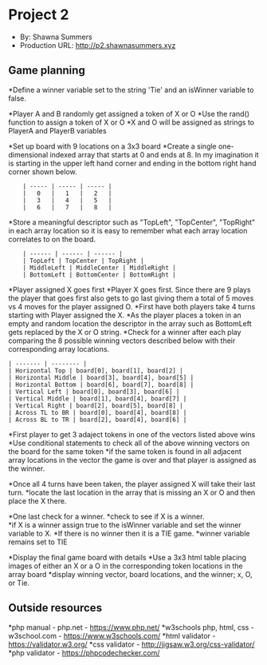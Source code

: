 # Project 2
+ By: Shawna Summers
+ Production URL: <http://p2.shawnasummers.xyz>

## Game planning

*Define a winner variable set to the string 'Tie' and an isWinner variable to false.

*Player A and B randomly get assigned a token of X or O
    *Use the rand() function to assign a token of X or O 
    *X and O will be assigned as strings to PlayerA and PlayerB variables
    
*Set up board with 9 locations on a 3x3 board
    *Create a single one-dimensional indexed array that starts at 0 and ends at 8.  In my imagination it is starting in the upper left hand corner and ending in the bottom right hand corner shown below.
    
        | ----- | ----- | ----- |
        |   0   |   1   |   2   |
        |   3   |   4   |   5   |
        |   6   |   7   |   8   |
    
   *Store a meaningful descriptor such as "TopLeft", "TopCenter", "TopRight" in each array location so it is easy to remember what each array location correlates to on the board.
   
        | ------ | ------ | ------ |
        | TopLeft | TopCenter | TopRight |
        | MiddleLeft | MiddleCenter | MiddleRight |
        | BottomLeft | BottomCenter | BottomRight |
        
  
   
*Player assigned X goes first
    *Player X goes first.  Since there are 9 plays the player that goes first also gets to go last giving them a total of 5 moves vs 4 moves for the player assigned O.
    *First have both players take 4 turns starting with Player assigned the X. 
    *As the player places a token in an empty and random location the descriptor in the array such as BottomLeft gets replaced by the X or O string.
    *Check for a winner after each play comparing the 8 possible winning vectors described below with their corresponding array locations.
    
    | ------- | -------- |
    | Horizontal Top | board[0], board[1], board[2] |
    | Horizontal Middle | board[3], board[4], board[5] |
    | Horizontal Bottom | board[6], board[7], board[8] |
    | Vertical Left | board[0], board[3], board[6] |
    | Vertical Middle | board[1], board[4], board[7] |
    | Vertical Right | board[2], board[5], board[8] |
    | Across TL to BR | board[0], board[4], board[8] |
    | Across BL to TR | board[2], board[4], board[6] |

*First player to get 3 adaject tokens in one of the vectors listed above wins
    *Use conditional statements to check all of the above winning vectors on the board for the same token
    *if the same token is found in all adjacent array locations in the vector the game is over and that player is assigned as the winner.

*Once all 4 turns have been taken, the player assigned X will take their last turn.
    *locate the last location in the array that is missing an X or O and then place the X there.
    

*One last check for a winner.
    *check to see if X is a winner.  
    *if X is a winner assign true to the isWinner variable and set the winner variable to X.
    *If there is no winner then it is a TIE game.
    *winner variable remains set to TIE
    
*Display the final game board with details
    *Use a 3x3 html table placing images of either an X or a O in the corresponding token locations in the array board 
    *display winning vector, board locations, and the winner; x, O, or Tie.



## Outside resources

*php manual - php.net - https://www.php.net/
*w3schools php, html, css - w3school.com - https://www.w3schools.com/
*html validator - https://validator.w3.org/
*css validator - http://jigsaw.w3.org/css-validator/
*php validator - https://phpcodechecker.com/